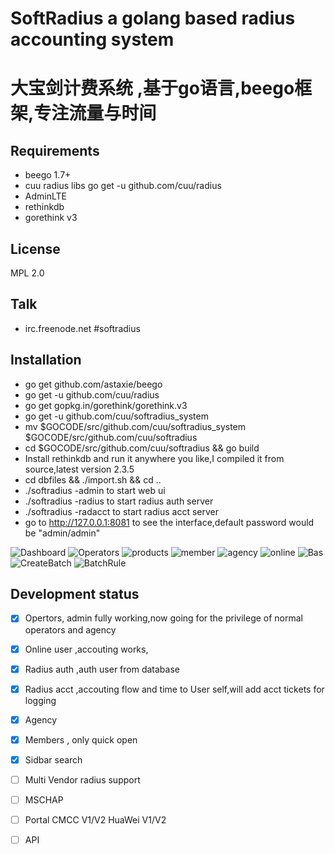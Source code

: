 # SoftRadius  a golang based radius accounting system
# 大宝剑计费系统 ,基于go语言,beego框架,专注流量与时间

## Requirements
* beego 1.7+
* cuu radius libs go get -u github.com/cuu/radius
* AdminLTE
* rethinkdb
* gorethink v3


## License

MPL 2.0

## Talk
* irc.freenode.net  #softradius

## Installation
* go get github.com/astaxie/beego
* go get -u github.com/cuu/radius
* go get gopkg.in/gorethink/gorethink.v3
* go get -u github.com/cuu/softradius_system
* mv $GOCODE/src/github.com/cuu/softradius_system $GOCODE/src/github.com/cuu/softradius
* cd $GOCODE/src/github.com/cuu/softradius && go build
* Install rethinkdb and run it anywhere you like,I compiled it from source,latest version 2.3.5
* cd dbfiles && ./import.sh && cd ..
* ./softradius -admin to start web ui
* ./softradius -radius to start radius auth server
* ./softradius -radacct to start radius acct server
* go to http://127.0.0.1:8081 to see the interface,default password would be "admin/admin"

![Dashboard](screenshots/dashboard.png?raw=true "bashboard")
![Operators](screenshots/operators.png?raw=true "operators")
![products](screenshots/products.png?raw=true   "Products")
![member](screenshots/member_quick.png?raw=true "Members")
![agency](screenshots/agency.png?raw=true "Agency")
![online](screenshots/online.png?raw=true  "Online")
![Bas](screenshots/bas.png?raw=true "Bas")
![CreateBatch](screenshots/createbatch?raw=true "Batch")
![BatchRule](screenshots/batchrule.png?raw=true "BatchRule")

## Development status
- [x] Opertors, admin fully working,now going for the privilege of normal operators and agency
- [x] Online user ,accouting works,
- [x] Radius auth ,auth user from database 
- [x] Radius acct ,accouting flow and time to User self,will add acct tickets for logging
- [x] Agency
- [x] Members , only quick open
- [x] Sidbar search
- [ ] Multi Vendor radius support
- [ ] MSCHAP 
- [ ] Portal CMCC V1/V2 HuaWei V1/V2
- [ ] API


